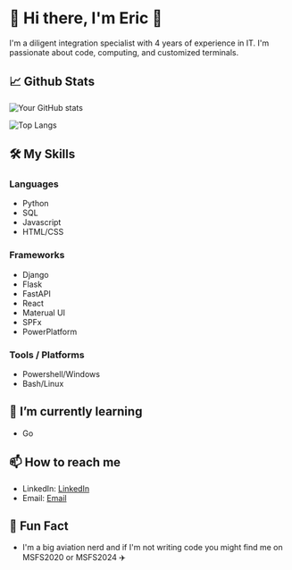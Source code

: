 # 👋 Hi there, I'm Eric 👋


I'm a diligent integration specialist with 4 years of experience in IT. I'm passionate about code, computing, and customized terminals. 

## 📈 Github Stats 

![Your GitHub stats](https://github-readme-stats.vercel.app/api?username=erictossell&show_icons=true&theme=radical)

![Top Langs](https://github-readme-stats.vercel.app/api/top-langs/?username=erictossell&layout=compact&theme=radical)

## 🛠️ My Skills

### Languages

- Python
- SQL
- Javascript
- HTML/CSS

### Frameworks

- Django
- Flask
- FastAPI
- React
- Materual UI
- SPFx
- PowerPlatform

### Tools / Platforms

- Powershell/Windows
- Bash/Linux

## 🌱 I’m currently learning 

- Go

## 📫 How to reach me 

- LinkedIn: [LinkedIn](https://linkedin.com/in/erictossell)
- Email: [Email](mailto:eric@tossell.ca)



## 🎉 Fun Fact 

- I'm a big aviation nerd and if I'm not writing code you might find me on MSFS2020 or MSFS2024 ✈️


